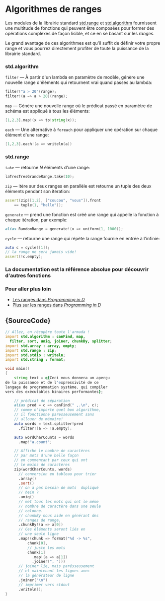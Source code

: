 # Algorithmes de ranges

Les modules de la librairie standard [std.range](http://dlang.org/phobos/std_range.html) et [std.algorithm](http://dlang.org/phobos/std_algorithm.html) fournissent une multitude de fonctions qui peuvent être composées pour former des opérations complexes de façon lisible, et ce en se basant sur les *ranges*.

Le grand avantage de ces algorithmes est qu'il suffit de définir votre propre range et vous pourrez directement profiter de toute la puissance de la librairie standard.

### std.algorithm

`filter` — À partir d'un lambda en paramètre de modèle, génère une nouvelle range d'éléments qui retournent vrai quand passés au lambda:

```d
filter!"a > 20"(range);
filter!(a => a > 20)(range);
```

`map` — Génère une nouvelle range où le prédicat passé en paramètre de schéma est appliqué à tous les éléments:

```d
[1,2,3].map!(x => to!string(x));
```

`each` — Une alternative à `foreach` pour appliquer une opération sur chaque élément d'une range:

```d
[1,2,3].each!(a => writeln(a))
```

### std.range

`take` — retourne *N* éléments d'une range:

```d
laTresTresGrandeRange.take(10);
```

`zip` — itère sur deux ranges en parallèle est retourne un tuple des deux éléments pendant son itération:

```d
assert(zip([1,2], ["coucou", "vous"]).front
    == tuple(1, "hello"));
```

`generate` — prend une fonction est créé une range qui appelle la fonction à chaque itération, par exemple:

```d
alias RandomRange = generate!(x => uniform(1, 1000));
```

`cycle` — retourne une range qui répète la range fournie en entrée à l'infinie:

```d
auto c = cycle([1]);
// la range ne sera jamais vide!
assert(!c.empty);
```

### La documentation est la référence absolue pour découvrir d'autres fonctions

### Pour aller plus loin

- [Les ranges dans _Programming in D_](http://ddili.org/ders/d.en/ranges.html)
- [Plus sur les ranges dans _Programming in D_](http://ddili.org/ders/d.en/ranges_more.html)

## {SourceCode}

```d
// Allez, on récupère toute l'armada !
import std.algorithm : canFind, map,
  filter, sort, uniq, joiner, chunkBy, splitter;
import std.array : array, empty;
import std.range : zip;
import std.stdio : writeln;
import std.string : format;

void main()
{
    string text = q{Ceci vous donnera un aperçu
de la puissance et de l'expressivité de ce
langage de programmation système, qui compiler
vers des exécutables binaires performantes};

    // prédicat de séparation
    alias pred = c => canFind(" ,.\n", c);
    // comme n'importe quel bon algorithme,
    // il fonctionne paresseusement sans
    // allouer de mémoire!
    auto words = text.splitter!pred
      .filter!(a => !a.empty);

    auto wordCharCounts = words
      .map!"a.count";

    // Affiche le nombre de caractères
    // par mots d'une belle façon
    // en commencant par ceux qui ont
    // le moins de caractères
    zip(wordCharCounts, words)
      // conversion en tableau pour trier
      .array()
      .sort()
      // on a pas besoin de mots  dupliqué 
      // hein ?
      .uniq()
      // met tous les mots qui ont le même 
      // nombre de caractère dans une seule 
      // colonne. 
      // chunkBy nous aide en générant des 
      // ranges de range.
      .chunkBy!(a => a[0])
      // Ces éléments seront liés en
      // une seule ligne
      .map!(chunk => format("%d -> %s",
          chunk[0],
          // juste les mots
          chunk[1]
            .map!(a => a[1])
            .joiner(", ")))
      // joiner lie, mais parésseusement
      // et maintenant les lignes avec
      // la générateur de ligne
      .joiner("\n")
      // imprimer vers stdout
      .writeln();
}
```
